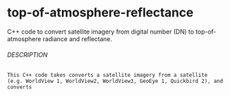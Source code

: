 # top-of-atmosphere-reflectance
C++ code to convert satellite imagery from digital number (DN) to top-of-atmosphere radiance and reflectane.

###### DESCRIPTION

    This C++ code takes converts a satellite imagery from a satellite (e.g. WorldView 1, WorldView2, WorldView3, GeoEye 1, Quickbird 2), and converts
    
